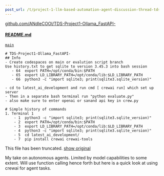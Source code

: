```yaml
---
post_url: /t/project-1-llm-based-automation-agent-discussion-thread-tds-jan-2025/164277/58
---
```

[github.com/ANdIeCOOl/TDS-Project1-Ollama\_FastAPI-](https://github.com/ANdIeCOOl/TDS-Project1-Ollama_FastAPI-/blob/main/README.md)

#### [README.md](https://github.com/ANdIeCOOl/TDS-Project1-Ollama_FastAPI-/blob/main/README.md)

[`main`](https://github.com/ANdIeCOOl/TDS-Project1-Ollama_FastAPI-/blob/main/README.md)

```
# TDS-Project1-Ollama_FastAPI-
## Info
- Create codespaces on main or evalution script branch
Use history.txt to get sqlite to version 3.45.3 into bash session 
   - 64  export PATH=/opt/conda/bin:$PATH
   - 65  export LD_LIBRARY_PATH=/opt/conda/lib:$LD_LIBRARY_PATH
   - 66  python3 -c "import sqlite3; print(sqlite3.sqlite_version)"

- cd to latest_ai_development and run cmd [ crewai run] which set up server 
- Then in a separate bash terminal run "python evaluate.py" 
- also make sure to enter openai or sanand api key in crew.py

# Simple history of commands
1. Terminal 1 
    - 1  python3 -c "import sqlite3; print(sqlite3.sqlite_version)"
    - 2  export PATH=/opt/conda/bin:$PATH
    - 3  export LD_LIBRARY_PATH=/opt/conda/lib:$LD_LIBRARY_PATH
    - 4  python3 -c "import sqlite3; print(sqlite3.sqlite_version)"
    - 5  cd latest_ai_development/
    - 7  pip install crewai crewai-tools

```

This file has been truncated. [show original](https://github.com/ANdIeCOOl/TDS-Project1-Ollama_FastAPI-/blob/main/README.md)

My take on autonomous agents. Limited by model capabilities to some extent. Will use function calling hence forth but here is a quick look at using crewai for agent tasks.